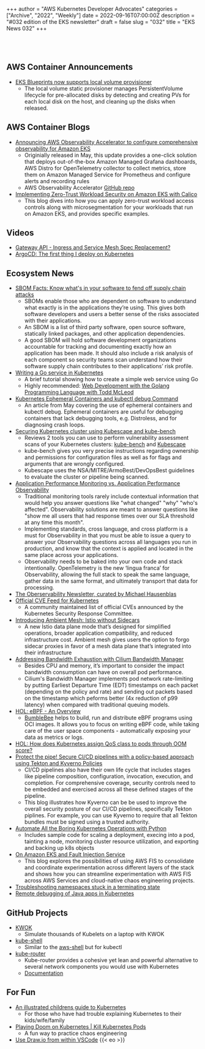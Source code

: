 +++
author = "AWS Kubernetes Developer Advocates"
categories = ["Archive", "2022", "Weekly"]
date = 2022-09-16T07:00:00Z
description = "#032 edition of the EKS newsletter"
draft = false
slug = "032"
title = "EKS News 032"
+++
<br/><br/><br/><br/>

## AWS Container Announcements

* [EKS Blueprints now supports local volume provisioner](https://github.com/aws-ia/terraform-aws-eks-blueprints/pull/928)
  * The local volume static provisioner manages PersistentVolume lifecycle for pre-allocated disks by detecting and creating PVs for each local disk on the host, and cleaning up the disks when released.

## AWS Container Blogs

* [Announcing AWS Observability Accelerator to configure comprehensive observability for Amazon EKS](https://aws.amazon.com/blogs/mt/announcing-aws-observability-accelerator-to-configure-comprehensive-observability-for-amazon-eks/)
  * Originially released in May, this update provides a one-click solution that deploys out-of-the-box Amazon Managed Grafana dashboards, AWS Distro for OpenTelemetry collector to collect metrics, store them on Amazon Managed Service for Prometheus and configure alerts and recording rules
  * AWS Observability Accelerator [GitHub repo](https://github.com/aws-observability/terraform-aws-observability-accelerator)
* [Implementing Zero-Trust Workload Security on Amazon EKS with Calico](https://aws.amazon.com/blogs/apn/implementing-zero-trust-workload-security-on-amazon-eks-with-calico/)
  * This blog dives into how you can apply zero-trust workload access controls along with microsegmentation for your workloads that run on Amazon EKS, and provides specific examples.

## Videos

* [Gateway API - Ingress and Service Mesh Spec Replacement?](https://www.youtube.com/watch?v=YAtXTI3NKtI)
* [ArgoCD: The first thing I deploy on Kubernetes](https://www.youtube.com/watch?v=GAu1INNeE7E)

## Ecosystem News

* [SBOM Facts: Know what's in your software to fend off supply chain attacks](https://develop.secure.software/sbom-facts-know-whats-in-software-fend-off-supply-chain-attacks)
  * SBOMs enable those who are dependent on software to understand what exactly is in the applications they’re using. This gives both software developers and users a better sense of the risks associated with their applications.
  * An SBOM is a list of third party software, open source software, statically linked packages, and other application dependencies.
  * A good SBOM will hold software development organizations accountable for tracking and documenting exactly how an application has been made. It should also include a risk analysis of each component so security teams scan understand how their software supply chain contributes to their applications’ risk profile.
* [Writing a Go service in Kubernetes](https://kubernetes7.medium.com/golang-microservice-writing-8c4158adcdba)
  * A brief tutorial showing how to create a simple web service using Go
  * Highly recommended: [Web Development with the Golang Programming Language with Todd McLeod](https://www.udemy.com/course/go-programming-language/)
* [Kubernetes Ephemeral Containers and kubectl debug Command](https://iximiuz.com/en/posts/kubernetes-ephemeral-containers/)
  * An article from May covering the use of ephemeral containers and kubectl debug. Ephemeral containers are useful for debugging containers that lack debugging tools, e.g. Distroless, and for diagnosing crash loops.
* [Securing Kubernetes cluster using Kubescape and kube-bench](https://www.cncf.io/blog/2022/09/09/securing-kubernetes-cluster-using-kubescape-and-kube-bench/)
  * Reviews 2 tools you can use to perform vulnerability assessment scans of your Kubernetes clusters: [kube-bench](https://github.com/aquasecurity/kube-bench) and [Kubescape](https://github.com/kubescape/kubescape)
  * kube-bench gives you very precise instructions regarding ownership and permissions for configuration files as well as for flags and arguments that are wrongly configured.
  * Kubescape uses the NSA/MITRE/ArmoBest/DevOpsBest guidelines to evaluate the cluster or pipeline being scanned.
* [Application Performance Monitoring vs. Application Performance Observability](https://scoutapm.com/blog/applicationperformancemonitoring-observability)
  * Traditional monitoring tools rarely include contextual information that would help you answer questions like "what changed" "why" "who's affected". Observability solutions are meant to answer questions like "show me all users that had response times over our SLA threshold at any time this month".
  * Implementing standards, cross language, and cross platform is a must for Observability in that you must be able to issue a query to answer your Observability questions across all languages you run in production, and know that the context is applied and located in the same place across your applications.
  * Observability needs to be baked into your own code and stack intentionally. OpenTelemetry is the new  ‘lingua franca’ for Observability, allowing the full stack to speak the same language, gather data in the same format, and ultimately transport that data for processing.
* [The Oberservability Newsletter, curated by Michael Hausenblas](https://o11y.news/2022-09-12/)
* [Official CVE Feed for Kubernetes](https://kubernetes.io/docs/reference/issues-security/official-cve-feed/)
  * A community maintained list of official CVEs announced by the Kubernetes Security Response Committee.
* [Introducing Ambient Mesh: Istio without Sidecars](https://istio.io/latest/blog/2022/introducing-ambient-mesh/)
  * A new Istio data plane mode that’s designed for simplified operations, broader application compatibility, and reduced infrastructure cost. Ambient mesh gives users the option to forgo sidecar proxies in favor of a mesh data plane that’s integrated into their infrastructure
* [Addressing Bandwidth Exhaustion with Cilium Bandwidth Manager](https://isovalent.com/blog/post/addressing-bandwidth-exhaustion-with-cilium-bandwidth-manager/)
  * Besides CPU and memory, it’s important to consider the impact bandwidth consumption can have on overall pod performance.
  * Cilium's Bandwidth Manager implements pod network rate-limiting by putting Earliest Departure Time (EDT) timestamps on each packet (depending on the policy and rate) and sending out packets based on the timestamp which peforms better (4x reduction of p99 latency) when compared with traditional queuing models.
* [HOL: eBPF - An Overview](https://cloudyuga.guru/hands_on_lab/ebpf-intro)
  * [BumbleBee](https://github.com/solo-io/bumblebee) helps to build, run and distribute eBPF programs using OCI images. It allows you to focus on writing eBPF code, while taking care of the user space components - automatically exposing your data as metrics or logs.
* [HOL: How does Kubernetes assign QoS class to pods through OOM score?](https://cloudyuga.guru/hands_on_lab/k8s-qos-oomkilled)
* [Protect the pipe! Secure CI/CD pipelines with a policy-based approach using Tekton and Kyverno Policies](https://nirmata.com/2022/08/25/protect-the-pipe-secure-ci-cd-pipelines-with-a-policy-based-approach-using-tekton-and-kyverno/)
  * CI/CD pipelines also have their own life cycle that includes stages like pipeline composition, configuration, invocation, execution, and completion. For comprehensive coverage, security controls need to be embedded and exercised across all these defined stages of the pipeline.
  * This blog illustrates how Kyverno can be be used to improve the overall security posture of our CI/CD pipelines, specifically Tekton piplines. For example, you can use Kyverno to require that all Tekton bundles must be signed using a trusted authority.
* [Automate All the Boring Kubernetes Operations with Python](https://martinheinz.dev/blog/73)
  * Includes sample code for scaling a deployment, execing into a pod, tainting a node, monitoring cluster resource utilization, and exporting and backing up k8s objects
* [On Amazon EKS and Fault Injection Service](https://medium.com/@micheldirk/on-amazon-eks-and-fis-fd131b6284f1)
  * This blog explores the possibilities of using AWS FIS to consolidate and coordinate experimentation across different layers of the stack and shows how you can streamline experimentation with AWS FIS across AWS Services and cloud-native chaos engineering projects.
* [Troubleshooting namespaces stuck in a terminating state](https://medium.com/dev-genius/k8s-troubleshooting-namespace-stuck-in-terminating-state-b91ab6fa8948)
* [Remote debugging of Java apps in Kubernetes](https://medium.com/devlix-blog/remote-debugging-of-java-apps-in-kubernetes-ddc130840655)

## GitHub Projects

* [KWOK](https://github.com/kubernetes-sigs/kwok)
  * Simulate thousands of Kubelets on a laptop with KWOK
* [kube-shell](https://github.com/cloudnativelabs/kube-shell)
  * Similar to the [aws-shell](https://github.com/awslabs/aws-shell) but for kubectl
* [kube-router](https://github.com/cloudnativelabs/kube-router)
  * Kube-router provides a cohesive yet lean and powerful alternative to several network components you would use with Kubernetes
  * [Documentation](https://www.kube-router.io/docs/)

## For Fun

* [An illustrated childrens guide to Kubernetes](https://speakerdeck.com/chrisshort/the-illustrated-childrens-guide-to-kubernetes)
  * For those who have had trouble explaining Kubernetes to their kids/wife/family
* [Playing Doom on Kubernetes | Kill Kubernetes Pods](https://www.youtube.com/watch?v=NGQhcJMSYDM)
  * A fun way to practice chaos engineering
* [Use Draw.io from within VSCode](https://marketplace.visualstudio.com/items?itemName=hediet.vscode-drawio)
{{< eo >}}

